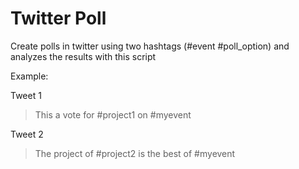 Twitter Poll
============

Create polls in twitter using two hashtags (#event #poll_option) and analyzes the results with this script

Example:

Tweet 1
> This a vote for #project1 on #myevent

Tweet 2
> The project of #project2 is the best of #myevent

